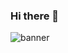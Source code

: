 ### Hi there 👋
![banner](https://user-images.githubusercontent.com/23727056/87433896-78ae9700-c607-11ea-9ca6-9cdbe3f67998.jpg)
<!--
**tugbakurt/tugbakurt** is a ✨ _special_ ✨ repository because its `README.md` (this file) appears on your GitHub profile.

Here are some ideas to get you started:

- 🔭 I’m currently working Bilge Adam.
- 🌱 I’m currently learning C#
